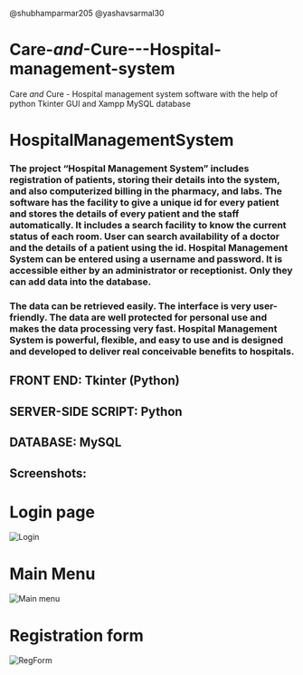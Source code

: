 @shubhamparmar205 @yashavsarmal30
# Care-_and_-Cure---Hospital-management-system
Care _and_ Cure - Hospital management system software with the help of python Tkinter GUI and Xampp MySQL database


# HospitalManagementSystem
### The project “Hospital Management System” includes registration of patients, storing their details into the system, and also computerized billing in the pharmacy, and labs. The software has the facility to give a unique id for every patient and stores the details of every patient and the staff automatically. It includes a search facility to know the current status of each room. User can search availability of a doctor and the details of a patient using the id. Hospital Management System can be entered using a username and password. It is accessible either by an administrator or receptionist. Only they can add data into the database. 

### The data can be retrieved easily. The interface is very user-friendly. The data are well protected for personal use and makes the data processing very fast. Hospital Management System is powerful, flexible, and easy to use and is designed and developed to deliver real conceivable benefits to hospitals.

## FRONT END: Tkinter (Python)
## SERVER-SIDE SCRIPT: Python
## DATABASE: MySQL

## Screenshots:
# Login page
![Login](images/login-1.jpg)
# Main Menu
![Main menu](images/menu.jpg)
# Registration form
![RegForm](images/form.jpg)

